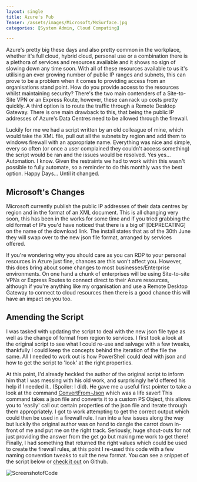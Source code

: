 ```yaml
---
layout: single
title: Azure's Pub
Teaser: /assets/images/Microsoft/MsSurface.jpg
categories: [System Admin, Cloud Computing]

---
```


Azure's pretty big these days and also pretty common in the workplace, whether it's full cloud, hybrid cloud, 
personal use or a combination there is a plethora of services and resources available and it shows no sign of slowing down any time soon. With all of these resources available to us it's utilising an ever growing number of public IP ranges and subnets, this can prove to be a problem when it comes to providing access from an organisations stand point. How do you provide access to the resources whilst maintaining security? There's the two main contenders of a Site-to-Site VPN or an Express Route, however, these can rack up costs pretty quickly. A third option is to route the traffic through a Remote Desktop Gateway. There is one main drawback to this, that being the public IP addresses of Azure's Data Centres need to be allowed through the firewall.

Luckily for me we had a script written by an old colleague of mine, which would take the XML file, pull out all the subnets by region and add them to windows firewall with an appropriate name. Everything was nice and simple, every so often (or once a user complained they couldn't access something) the script would be ran and the issues would be resolved. Yes yes... Automation. I know. Given the restraints we had to work within this wasn't possible to fully automate, so a reminder to do this monthly was the best option. Happy Days... Until it changed.

## Microsoft's Changes

Microsoft currently publish the public IP addresses of their data centres by region and in the format of an XML document.  This is all changing very soon, this has been in the works for some time and if you tried grabbing the old format of IPs you'd have noticed that there is a big ol' [DEPRECATING] on the name of the download link. The install states that as of the 30th June they will swap over to the new json file format, arranged by services offered. 

If you're wondering why you should care as you can RDP to your personal resources in Azure just fine, chances are this won't affect you. However, this does bring about some changes to most businesses/Enterprise environments. On one hand a chunk of enterprises will be using Site-to-site VPNs or Express Routes to connect direct to their Azure resources, although if you're anything like my organisation and use a Remote Desktop Gateway to connect to cloud resources then there is a good chance this will have an impact on you too. 

## Amending the Script

I was tasked with updating the script to deal with the new json file type as well as the change of format from region to services. I first took a look at the original script to see what I could re-use and salvage with a few tweaks, thankfully I could keep the concepts behind the iteration of the file the same. All I needed to work out is how PowerShell could deal with json and how to get the script to 'look' at the right properties.

At this point, I'd already heckled the author of the original script to inform him that I was messing with his old work, and surprisingly he'd offered his help if I needed it.. (Spoiler: I did). He gave me a useful first pointer to take a look at the command [ConvertFrom-Json](https://docs.microsoft.com/en-us/powershell/module/microsoft.powershell.utility/convertfrom-json?view=powershell-7) which was a life saver! This command takes a json file and converts it to a custom PS Object, this allows you to 'easily' call out certain properties of the json file and iterate through them appropriately. I got to work attempting to get the correct output which could then be used in a firewall rule. I ran into a few issues along the way but luckily the original author was on hand to dangle the carrot down in-front of me and put me on the right track. Seriously, huge shout-outs for not just providing the answer from the get go but making me work to get there! Finally, I had something that returned the right values which could be used to create the firewall rules, at this point I re-used this code with a few naming convention tweaks to suit the new format. You can see a snippet of the script below or [check it out](https://github.com/MJWyattCyber/Azure-Public-IP-Script) on Github.

![ScreenshotofCode](/assets/images/Microsoft/AzureRDGScript)
